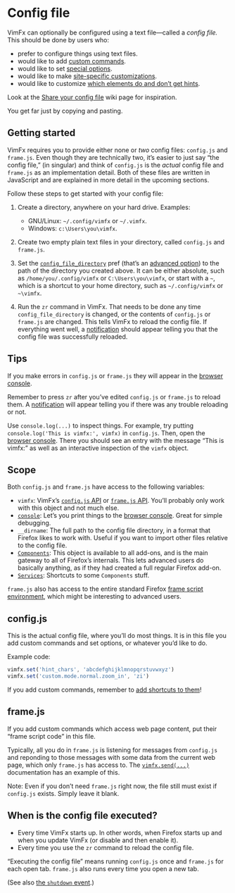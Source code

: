 <!--
This is part of the VimFx documentation.
Copyright Simon Lydell 2015, 2016.
See the file README.md for copying conditions.
-->

# Config file

VimFx can optionally be configured using a text file—called a _config file._
This should be done by users who:

- prefer to configure things using text files.
- would like to add [custom commands].
- would like to set [special options].
- would like to make [site-specific customizations][overrides].
- would like to customize [which elements do and don’t get hints][hint-matcher].

Look at the [Share your config file] wiki page for inspiration.

You get far just by copying and pasting.

[custom commands]: api.md#vimfxaddcommandoptions-fn
[special options]: options.md#special-options
[overrides]: api.md#vimfxaddoptionoverrides-and-vimfxaddkeyoverrides
[hint-matcher]: api.md#vimfxsethintmatcherhintmatcher
[Share your config file]: https://github.com/akhodakivskiy/VimFx/wiki/Share-your-config-file


## Getting started

VimFx requires you to provide either none or _two_ config files: `config.js` and
`frame.js`. Even though they are technically two, it’s easier to just say “the
config file,” (in singular) and think of `config.js` is the _actual_ config file
and `frame.js` as an implementation detail. Both of these files are written in
JavaScript and are explained in more detail in the upcoming sections.

Follow these steps to get started with your config file:

1. Create a directory, anywhere on your hard drive. Examples:

   - GNU/Linux: `~/.config/vimfx` or `~/.vimfx`.
   - Windows: `c:\Users\you\vimfx`.

2. Create two empty plain text files in your directory, called `config.js` and
   `frame.js`.

3. Set the [`config_file_directory`] pref (that’s an [advanced option]) to the
   path of the directory you created above. It can be either absolute, such as
   `/home/you/.config/vimfx` or `C:\Users\you\vimfx`, or start with a `~`, which
   is a shortcut to your home directory, such as `~/.config/vimfx` or `~\vimfx`.

4. Run the `zr` command in VimFx. That needs to be done any time
   `config_file_directory` is changed, or the contents of `config.js` or
   `frame.js` are changed. This tells VimFx to reload the config file. If
   everything went well, a [notification] should appear telling you that the
   config file was successfully reloaded.

[`config_file_directory`]: options.md#config_file_directory
[advanced option]: options.md#advanced-options
[notification]: notifications.md


## Tips

If you make errors in `config.js` or `frame.js` they will appear in the [browser
console].

Remember to press `zr` after you’ve edited `config.js` or `frame.js` to reload
them. A [notification] will appear telling you if there was any trouble
reloading or not.

Use `console.log(...)` to inspect things. For example, try putting
`console.log('This is vimfx:', vimfx)` in `config.js`. Then, open the [browser
console]. There you should see an entry with the message “This is vimfx:” as
well as an interactive inspection of the `vimfx` object.

[browser console]: https://developer.mozilla.org/en-US/docs/Tools/Browser_Console
[notification]: notifications.md


## Scope

Both `config.js` and `frame.js` have access to the following variables:

- `vimfx`: VimFx’s [`config.js` API] or [`frame.js` API]. You’ll probably only
  work with this object and not much else.
- [`console`]: Let’s you print things to the [browser console]. Great for
  simple debugging.
- `__dirname`: The full path to the config file directory, in a format that
  Firefox likes to work with. Useful if you want to import other files relative
  to the config file.
- [`Components`]: This object is available to all add-ons, and is the main
  gateway to all of Firefox’s internals. This lets advanced users do basically
  anything, as if they had created a full regular Firefox add-on.
- [`Services`]: Shortcuts to some `Components` stuff.

`frame.js` also has access to the entire standard Firefox [frame script
environment], which might be interesting to advanced users.

[`config.js` API]: api.md#configjs-api
[`frame.js` API]: api.md#framejs-api
[`console`]: https://developer.mozilla.org/en-US/docs/Web/API/console
[`Components`]: https://developer.mozilla.org/en-US/docs/Mozilla/Tech/XPCOM/Language_Bindings/Components_object
[`Services`]: https://developer.mozilla.org/en-US/docs/Mozilla/JavaScript_code_modules/Services.jsm
[frame script environment]: https://developer.mozilla.org/en-US/Firefox/Multiprocess_Firefox/Frame_script_environment
[browser console]: https://developer.mozilla.org/en-US/docs/Tools/Browser_Console


## config.js

This is the actual config file, where you’ll do most things. It is in this file
you add custom commands and set options, or whatever you’d like to do.

Example code:

```js
vimfx.set('hint_chars', 'abcdefghijklmnopqrstuvwxyz')
vimfx.set('custom.mode.normal.zoom_in', 'zi')
```

If you add custom commands, remember to [add shortcuts to
them][custom-command-shortcuts]!

[custom-command-shortcuts]: api.md#user-content-custom-command-shortcuts


## frame.js

If you add custom commands which access web page content, put their “frame
script code” in this file.

Typically, all you do in `frame.js` is listening for messages from `config.js`
and reponding to those messages with some data from the current web page, which
only `frame.js` has access to. The [`vimfx.send(...)`] documentation has an
example of this.

Note: Even if you don’t need `frame.js` right now, the file still must exist if
`config.js` exists. Simply leave it blank.

[`vimfx.send(...)`]: api.md#vimfxsendvim-message-data--null-callback--null


## When is the config file executed?

- Every time VimFx starts up. In other words, when Firefox starts up and when
  you update VimFx (or disable and then enable it).
- Every time you use the `zr` command to reload the config file.

“Executing the config file” means running `config.js` once and `frame.js` for
each open tab. `frame.js` also runs every time you open a new tab.

(See also [the `shutdown` event].)

[the `shutdown` event]: api.md#the-shutdown-event
